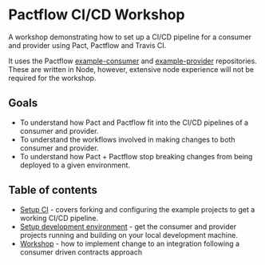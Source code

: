 # Pactflow CI/CD Workshop

A workshop demonstrating how to set up a CI/CD pipeline for a consumer and provider using Pact, Pactflow and Travis CI.

It uses the Pactflow [example-consumer][example-consumer] and [example-provider][example-provider] repositories. These are written in Node, however, extensive node experience will not be required for the workshop.

## Goals

* To understand how Pact and Pactflow fit into the CI/CD pipelines of a consumer and provider.
* To understand the workflows involved in making changes to both consumer and provider.
* To understand how Pact + Pactflow stop breaking changes from being deployed to a given environment.

## Table of contents

* [Setup CI](/set_up_ci/README.md) - covers forking and configuring the example projects to get a working CI/CD pipeline.
* [Setup development environment](/set_up_local_development/README.md) - get the consumer and provider projects running and building on your local development machine.
* [Workshop](/workshop) - how to implement change to an integration following a consumer driven contracts approach

[example-consumer]: https://github.com/pactflow/example-consumer
[example-provider]: https://github.com/pactflow/example-provider
